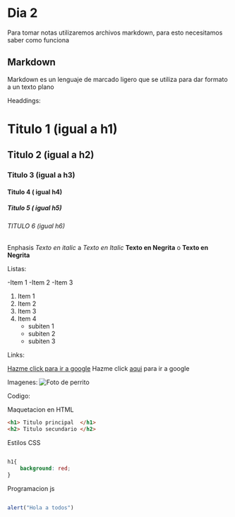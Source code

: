 
# Dia 2

Para tomar notas utilizaremos archivos  markdown, para esto necesitamos saber como funciona

## Markdown 

Markdown es un lenguaje de marcado ligero que se utiliza para dar formato a un texto plano

Headdings:
# Titulo 1 (igual a h1)
## Titulo 2 (igual a h2)
### Titulo 3 (igual a h3)
#### Titulo 4 ( igual h4)
##### Titulo 5 ( igual h5)
###### TITULO 6 (igual h6)

Enphasis
*Texto en italic* a _Texto en Italic_
**Texto en Negrita** o __Texto en Negrita__

Listas:

-Item 1
-Item 2
-Item 3

1. Item 1
2. Item 2
3. Item 3
4. Item 4
    - subiten 1
    - subiten 2
    - subiten 3

Links:

[Hazme click para ir a google](https://www.google.com/?hl=es)
Hazme click [aqui](https://www.google.com/?hl=es) para ir a google

Imagenes:
![Foto de perrito](https://content.nationalgeographic.com.es/medio/2022/12/12/perro-1_514aad3b_221212161023_1280x720.jpg)

Codigo:

Maquetacion en HTML

```html
<h1> Titulo principal  </h1>
<h2> Titulo secundario </h2>

```
Estilos CSS
```css

h1{
    background: red; 
}

```
Programacion js

```js

alert("Hola a todos")

```